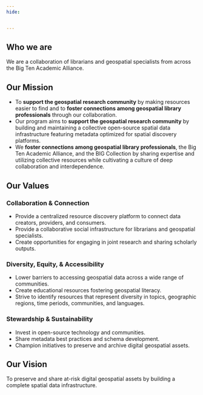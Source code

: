 ```yaml
---
hide:


---
```


## Who we are

We are a collaboration of librarians and geospatial specialists from across the Big Ten Academic Alliance.



## Our Mission

* To **support the geospatial research community** by making resources easier to find and to **foster connections among geospatial library professionals** through our collaboration.</li>
* Our program aims to **support the geospatial research community** by building and maintaining a collective open-source spatial data infrastructure featuring metadata optimized for spatial discovery platforms.
* We **foster connections among geospatial library professionals**, the Big Ten Academic Alliance, and the BIG Collection by sharing expertise and utilizing collective resources while cultivating a culture of deep collaboration and interdependence.


## Our Values

<div class="grid-container">
  <div class="section">
    <h3>Collaboration & Connection</h3>
    <ul style="text-align: left;">
      <li>Provide a centralized resource discovery platform to connect data creators, providers, and consumers.</li>
      <li>Provide a collaborative social infrastructure for librarians and geospatial specialists.</li>
      <li>Create opportunities for engaging in joint research and sharing scholarly outputs.</li>
    </ul>
  </div>
  </div>

<div class="grid-container">
  <div class="section">
    <h3>Diversity, Equity, & Accessibility</h3>
    <ul style="text-align: left;">
      <li>Lower barriers to accessing geospatial data across a wide range of communities.</li>
      <li>Create educational resources fostering geospatial literacy.</li>
      <li>Strive to identify resources that represent diversity in topics, geographic regions, time periods, communities, and languages.</li>
    </ul>
  </div>
  </div>


<div class="grid-container">
  <div class="section">
    <h3>Stewardship & Sustainability</h3>
    <ul style="text-align: left;">
      <li>Invest in open-source technology and communities.</li>
      <li>Share metadata best practices and schema development.</li>
      <li>Champion initiatives to preserve and archive digital geospatial assets.</li>
    </ul>
  </div>
</div>
</div>


## Our Vision

To preserve and share at-risk digital geospatial assets by building a complete spatial data infrastructure.